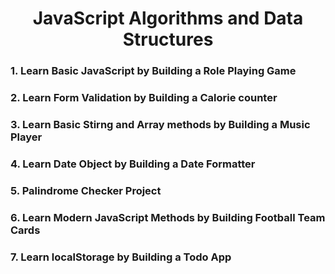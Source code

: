 <h1 align="center">JavaScript Algorithms and Data Structures</h1>
<h3>1. Learn Basic JavaScript by Building a Role Playing Game</h3>
<h3>2. Learn Form Validation by Building a Calorie counter</h3>
<h3>3. Learn Basic Stirng and Array methods by Building a Music Player</h3>
<h3>4. Learn Date Object by Building a Date Formatter</h3>
<h3>5. Palindrome Checker Project</h3>
<h3>6. Learn Modern JavaScript Methods by Building Football Team Cards</h3>
<h3>7. Learn localStorage by Building a Todo App</h3>
